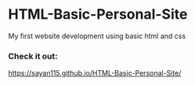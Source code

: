 # HTML-Basic-Personal-Site
My first website development using basic html and css

### Check it out: 
https://sayan115.github.io/HTML-Basic-Personal-Site/

